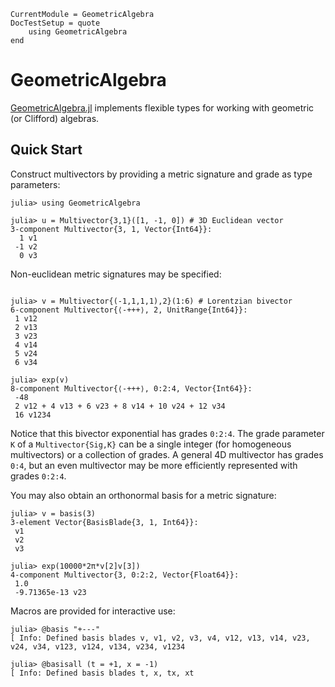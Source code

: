 ```@meta
CurrentModule = GeometricAlgebra
DocTestSetup = quote
	using GeometricAlgebra
end
```

# GeometricAlgebra

[GeometricAlgebra.jl](https://github.com/jollywatt/GeometricAlgebra.jl) implements flexible types for working with geometric (or Clifford) algebras.

## Quick Start

Construct multivectors by providing a metric signature and grade as type parameters:

```jldoctest
julia> using GeometricAlgebra

julia> u = Multivector{3,1}([1, -1, 0]) # 3D Euclidean vector
3-component Multivector{3, 1, Vector{Int64}}:
  1 v1
 -1 v2
  0 v3
```

Non-euclidean metric signatures may be specified:
```jldoctest

julia> v = Multivector{(-1,1,1,1),2}(1:6) # Lorentzian bivector
6-component Multivector{⟨-+++⟩, 2, UnitRange{Int64}}:
 1 v12
 2 v13
 3 v23
 4 v14
 5 v24
 6 v34

julia> exp(v)
8-component Multivector{⟨-+++⟩, 0:2:4, Vector{Int64}}:
 -48
 2 v12 + 4 v13 + 6 v23 + 8 v14 + 10 v24 + 12 v34
 16 v1234

```
Notice that this bivector exponential has grades `0:2:4`.
The grade parameter `K` of a `Multivector{Sig,K}` can be a single integer
(for homogeneous multivectors) or a collection of grades.
A general 4D multivector has grades `0:4`, but an even multivector
may be more efficiently represented with grades `0:2:4`.

You may also obtain an orthonormal basis for a metric signature:

```jldoctest
julia> v = basis(3)
3-element Vector{BasisBlade{3, 1, Int64}}:
 v1
 v2
 v3

julia> exp(10000*2π*v[2]v[3])
4-component Multivector{3, 0:2:2, Vector{Float64}}:
 1.0
 -9.71365e-13 v23
```

Macros are provided for interactive use:

```jldoctest
julia> @basis "+---"
[ Info: Defined basis blades v, v1, v2, v3, v4, v12, v13, v14, v23, v24, v34, v123, v124, v134, v234, v1234

julia> @basisall (t = +1, x = -1)
[ Info: Defined basis blades t, x, tx, xt
```
